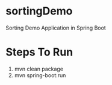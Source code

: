 # sortingDemo
Sorting Demo Application in Spring Boot

# Steps To Run

1. mvn clean package
2. mvn spring-boot:run
